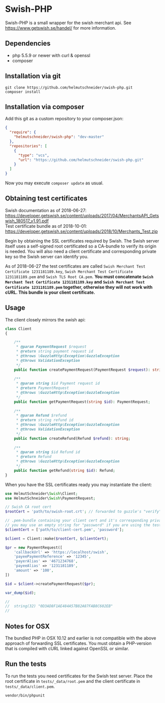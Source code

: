 # Swish-PHP
Swish-PHP is a small wrapper for the swish merchant api. See https://www.getswish.se/handel/ for more information.

## Dependencies
- php 5.5.9 or newer with curl & openssl
- composer

## Installation via git
```shell
git clone https://github.com/helmutschneider/swish-php.git
composer install
```

## Installation via composer
Add this git as a custom repository to your composer.json:
```json
{
  "require": {
    "helmutschneider/swish-php": "dev-master"
  },
  "repositories": [
    {
      "type": "vcs",
      "url": "https://github.com/helmutschneider/swish-php.git"
    }
  ]
}
```
Now you may execute `composer update` as usual.

## Obtaining test certificates
Swish documentation as of 2018-06-27: https://developer.getswish.se/content/uploads/2017/04/MerchantsAPI_Getswish_180517_v1.91.pdf  
Test certificate bundle as of 2018-10-01:  
https://developer.getswish.se/content/uploads/2018/10/Merchants_Test.zip

Begin by obtaining the SSL certificates required by Swish. The Swish server itself uses a self-signed root
certificated so a CA-bundle to verify its origin is needed. You will also need a client certificate and
corresponding private key so the Swish server can identify you.

As of 2018-06-27 the test certificates are called `Swish Merchant Test Certificate 1231181189.key`, `Swish Merchant Test Certificate 1231181189.pem` and `Swish TLS Root CA.pem`.
**You must concatenate `Swish Merchant Test Certificate 1231181189.key` and `Swish Merchant Test Certificate 1231181189.pem` together, otherwise they will not work with cURL.
This bundle is your client certificate.**

## Usage
The client closely mirrors the swish api:
```php
class Client
{

    /**
     * @param PaymentRequest $request
     * @return string payment request id
     * @throws \GuzzleHttp\Exception\GuzzleException
     * @throws ValidationException
     */
    public function createPaymentRequest(PaymentRequest $request): string;
    
    /**
     * @param string $id Payment request id
     * @return PaymentRequest
     * @throws \GuzzleHttp\Exception\GuzzleException
     */
    public function getPaymentRequest(string $id): PaymentRequest;
    
    /**
     * @param Refund $refund
     * @return string refund id
     * @throws \GuzzleHttp\Exception\GuzzleException
     * @throws ValidationException
     */
    public function createRefund(Refund $refund): string;
    
    /**
     * @param string $id Refund id
     * @return Refund
     * @throws \GuzzleHttp\Exception\GuzzleException
     */
    public function getRefund(string $id): Refund;
}
```
When you have the SSL certificates ready you may instantiate the client:
```php
use HelmutSchneider\Swish\Client;
use HelmutSchneider\Swish\PaymentRequest;

// Swish CA root cert
$rootCert = 'path/to/swish-root.crt'; // forwarded to guzzle's "verify" option

// .pem-bundle containing your client cert and it's corresponding private key. forwarded to guzzle's "cert" option
// you may use an empty string for "password" if you are using the test certificates.
$clientCert = ['path/to/client-cert.pem', 'password'];

$client = Client::make($rootCert, $clientCert);

$pr = new PaymentRequest([
    'callbackUrl' => 'https://localhost/swish',
    'payeePaymentReference' => '12345',
    'payerAlias' => '4671234768',
    'payeeAlias' => '1231181189',
    'amount' => '100',
])

$id = $client->createPaymentRequest($pr);

var_dump($id);

//
//  string(32) "0D3AD8F1AE484A57B82A87FAB8C602EB"
//

```

## Notes for OSX
The bundled PHP in OSX 10.12 and earlier is not compatible with the above approach of forwarding SSL certificates. You
must obtain a PHP-version that is compiled with cURL linked against OpenSSL or similar.

## Run the tests
To run the tests you need certificates for the Swish test server. Place the root certificate in `tests/_data/root.pem` and
the client certificate in `tests/_data/client.pem`.
```shell
vendor/bin/phpunit
```
